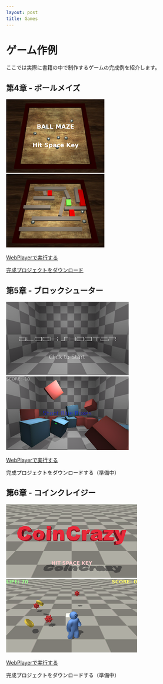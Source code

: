 ```yaml
---
layout: post
title: Games
---
```


# ゲーム作例

ここでは実際に書籍の中で制作するゲームの完成例を紹介します。

## 第4章 - ボールメイズ

[![Screenshot](/images/example1a.png)](/examples/BallMaze.html)
[![Screenshot](/images/example1b.png)](/examples/BallMaze.html)

[WebPlayerで実行する](/examples/BallMaze.html)

[完成プロジェクトをダウンロード](http://github.com/unity-yb/unity-ballmaze/zipball/master)

## 第5章 - ブロックシューター

[![Screenshot](/images/example2a.png)](/examples/BlockShooter.html)
[![Screenshot](/images/example2b.png)](/examples/BlockShooter.html)

[WebPlayerで実行する](/examples/BlockShooter.html)

完成プロジェクトをダウンロードする（準備中）

## 第6章 - コインクレイジー

[![Screenshot](/images/example3a.png)](/examples/CoinCrazy.html)
[![Screenshot](/images/example3b.png)](/examples/CoinCrazy.html)

[WebPlayerで実行する](/examples/CoinCrazy.html)

完成プロジェクトをダウンロードする（準備中）
